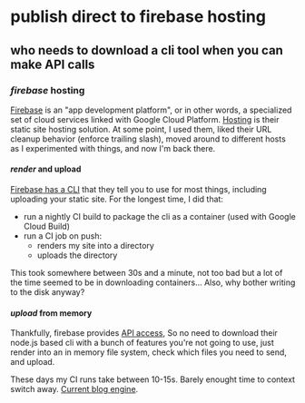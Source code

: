 # publish direct to firebase hosting

## who needs to download a cli tool when you can make API calls

### _firebase_ hosting

[Firebase](https://firebase.google.com/) is an "app development platform",
or in other words, a specialized set of cloud services linked with Google Cloud Platform.
[Hosting](https://firebase.google.com/products/hosting)
is their static site hosting solution.
At some point, I used them,
liked their URL cleanup behavior (enforce trailing slash),
moved around to different hosts as I experimented with things,
and now I'm back there.

#### _render_ and upload

[Firebase has a CLI](https://firebase.google.com/docs/cli)
that they tell you to use for most things,
including uploading your static site.
For the longest time, I did that:

- run a nightly CI build to package the cli as a container (used with Google Cloud Build)
- run a CI job on push:
  - renders my site into a directory
  - uploads the directory

This took somewhere between 30s and a minute,
not too bad but a lot of the time seemed to be in downloading containers...
Also, why bother writing to the disk anyway?

#### _upload_ from memory

Thankfully, firebase provides [API access](https://firebase.google.com/docs/hosting/api-deploy),
So no need to download their node.js based cli
with a bunch of features you're not going to use,
just render into an in memory file system,
check which files you need to send,
and upload.

These days my CI runs take between 10-15s.
Barely enought time to context switch away.
[Current blog engine](https://github.com/seankhliao/blogengine).
